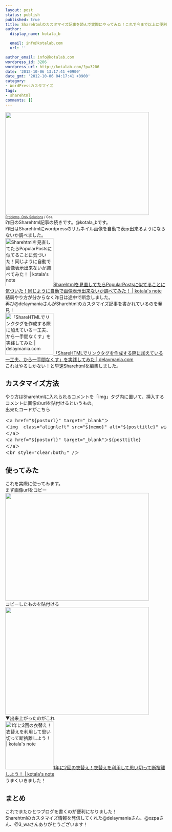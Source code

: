 ```yaml
---
layout: post
status: publish
published: true
title: Sharehtmlのカスタマイズ記事を読んで実際にやってみた！これで今まで以上に便利になった！
author:
  display_name: kotala_b

  email: info@kotalab.com
  url: ''

author_email: info@kotalab.com
wordpress_id: 3206
wordpress_url: http://kotalab.com/?p=3206
date: '2012-10-06 13:17:41 +0900'
date_gmt: '2012-10-06 04:17:41 +0900'
category:
- WordPressカスタマイズ
tags:
- sharehtml
comments: []
---
```

<p><a href="http://kotalab.com/wp-content/uploads/sharehtml_20121006.jpg" target="_blank"><img src="http://kotalab.com/wp-content/uploads/sharehtml_20121006.jpg" alt="" title="sharehtml_20121006" width="448" height="321" class="alignnone size-full wp-image-3220" /></a><br />
<span style="font-size:10px;"><a href="http://www.flickr.com/photos/centralasian/3986792701/" target="_blank">Problems, Only Solutions</a> / Cea.</span><br />
昨日のSharehtml記事の続きです。@kotala_bです。<br />
昨日はSharehtmlにwordpressのサムネイル画像を自動で表示出来るようにならないか調べました。<br />
<a href="http://kotalab.com/sharehtml-popularposts" target="_blank"><img  class="alignleft" src="http://kotalab.com/wp-content/uploads/sharehtml_121005.jpg" alt="Sharehtmlを見直してたらPopularPostsに似てることに気づいた！同じように自動で画像表示出来ないか調べてみた！ | kotala's note" width="150" /></a><a href="http://kotalab.com/sharehtml-popularposts" target="_blank">Sharehtmlを見直してたらPopularPostsに似てることに気づいた！同じように自動で画像表示出来ないか調べてみた！ | kotala's note</a><br style="clear:both;" />結局やり方が分からなく昨日は途中で断念しました。<br />
再び@delaymaniaさんがSharehtmlのカスタマイズ記事を書かれているのを発見！<br />
<a href="http://delaymania.com/201210/blog/sharehtml_3_wa/" target="_blank"><img  class="alignleft" src="http://capture.heartrails.com/150x130?http://delaymania.com/201210/blog/sharehtml_3_wa/" alt="「ShareHTMLでリンクタグを作成する際に加えている一工夫、から一手間なくす」を実践してみた | delaymania.com" width="150" height="130" /></a><a href="http://delaymania.com/201210/blog/sharehtml_3_wa/" target="_blank">「ShareHTMLでリンクタグを作成する際に加えている一工夫、から一手間なくす」を実践してみた | delaymania.com</a><a href="http://b.hatena.ne.jp/entry/http://delaymania.com/201210/blog/sharehtml_3_wa/" target="_blank"><img border="0" src="http://b.hatena.ne.jp/entry/image/http://delaymania.com/201210/blog/sharehtml_3_wa/" alt="" /></a><br style="clear:both;" />これはやるしかない！と早速Sharehtmlを編集しました。<br />
<!--more--></p>
<h2>カスタマイズ方法</h2>
<p>やり方はSharehtmlに入れられるコメントを「img」タグ内に置いて、挿入するコメントに画像のurlを貼付けるというもの。<br />
出来たコードがこちら</p>
<pre>
＜a href="${posturl}" target="_blank"＞
＜img  class="alignleft" src="${memo}" alt="${posttitle}" width="150" /＞
＜/a＞
＜a href="${posturl}" target="_blank"＞${posttitle}
＜/a＞
＜br style="clear:both;" /＞
</pre>
<h2>使ってみた</h2>
<p>これを実際に使ってみます。<br />
まず画像urlをコピー<br />
<a href="http://kotalab.com/wp-content/uploads/sharehtml_121006_01.png" target="_blank"><img src="http://kotalab.com/wp-content/uploads/sharehtml_121006_01.png" alt="" title="sharehtml_121006_01" width="448" height="336" class="alignnone size-full wp-image-3212" /></a><br />
コピーしたものを貼付ける<br />
<a href="http://kotalab.com/wp-content/uploads/sharehtml_121006_02.png" target="_blank"><img src="http://kotalab.com/wp-content/uploads/sharehtml_121006_02.png" alt="" title="sharehtml_121006_02" width="448" height="336" class="alignnone size-full wp-image-3213" /></a><br />
▼出来上がったのがこれ<br />
<a href="http://kotalab.com/koromogae" target="_blank"><img  class="alignleft" src="http://kotalab.com/wp-content/uploads/koromogae_121006.jpg" alt="1年に2回の衣替え！衣替えを利用して思い切って断捨離しよう！ | kotala's note" width="150" /></a><a href="http://kotalab.com/koromogae" target="_blank">1年に2回の衣替え！衣替えを利用して思い切って断捨離しよう！ | kotala's note</a><br style="clear:both;" />うまくいきました！</p>
<h2>まとめ</h2>
<p>これでまたひとつブログを書くのが便利になりました！<br />
Sharehtmlのカスタマイズ情報を発信してくれた@delaymaniaさん、@ozpaさん、@3_waさんありがとうございます！</p>
